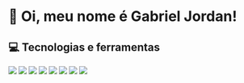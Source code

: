 # 👋 Oi, meu nome é Gabriel Jordan!

## 💻 Tecnologias e ferramentas


<p>
  <img src="https://img.shields.io/badge/GitHub-100000?style=for-the-badge&logo=github&logoColor=white">
  <img src="https://img.shields.io/badge/Windows-0078D6?style=for-the-badge&logo=windows&logoColor=white">
  <img src="https://img.shields.io/badge/Ubuntu-E95420?style=for-the-badge&logo=ubuntu&logoColor=white">
  <img src="https://img.shields.io/badge/HTML5-E34F26?style=for-the-badge&logo=html5&logoColor=white">
  <img src="https://img.shields.io/badge/CSS3-1572B6?style=for-the-badge&logo=css3&logoColor=white">
  <img src="https://img.shields.io/badge/JavaScript-323330?style=for-the-badge&logo=javascript&logoColor=F7DF1E">
  <img src="https://img.shields.io/badge/Visual_Studio_Code-0078D4?style=for-the-badge&logo=visual%20studio%20code&logoColor=white">
  <img src="https://img.shields.io/badge/Git-F05032?style=for-the-badge&logo=git&logoColor=white">
  </p>




